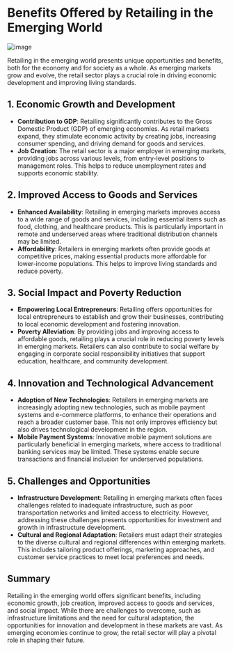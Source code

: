 # Benefits Offered by Retailing in the Emerging World
![image](https://github.com/user-attachments/assets/1cf423f5-bb4f-471d-acdf-e538e8d9990c)

Retailing in the emerging world presents unique opportunities and benefits, both for the economy and for society as a whole. As emerging markets grow and evolve, the retail sector plays a crucial role in driving economic development and improving living standards.

## 1. Economic Growth and Development
- **Contribution to GDP**: Retailing significantly contributes to the Gross Domestic Product (GDP) of emerging economies. As retail markets expand, they stimulate economic activity by creating jobs, increasing consumer spending, and driving demand for goods and services.
- **Job Creation**: The retail sector is a major employer in emerging markets, providing jobs across various levels, from entry-level positions to management roles. This helps to reduce unemployment rates and supports economic stability.

## 2. Improved Access to Goods and Services
- **Enhanced Availability**: Retailing in emerging markets improves access to a wide range of goods and services, including essential items such as food, clothing, and healthcare products. This is particularly important in remote and underserved areas where traditional distribution channels may be limited.
- **Affordability**: Retailers in emerging markets often provide goods at competitive prices, making essential products more affordable for lower-income populations. This helps to improve living standards and reduce poverty.

## 3. Social Impact and Poverty Reduction
- **Empowering Local Entrepreneurs**: Retailing offers opportunities for local entrepreneurs to establish and grow their businesses, contributing to local economic development and fostering innovation.
- **Poverty Alleviation**: By providing jobs and improving access to affordable goods, retailing plays a crucial role in reducing poverty levels in emerging markets. Retailers can also contribute to social welfare by engaging in corporate social responsibility initiatives that support education, healthcare, and community development.

## 4. Innovation and Technological Advancement
- **Adoption of New Technologies**: Retailers in emerging markets are increasingly adopting new technologies, such as mobile payment systems and e-commerce platforms, to enhance their operations and reach a broader customer base. This not only improves efficiency but also drives technological development in the region.
- **Mobile Payment Systems**: Innovative mobile payment solutions are particularly beneficial in emerging markets, where access to traditional banking services may be limited. These systems enable secure transactions and financial inclusion for underserved populations.

## 5. Challenges and Opportunities
- **Infrastructure Development**: Retailing in emerging markets often faces challenges related to inadequate infrastructure, such as poor transportation networks and limited access to electricity. However, addressing these challenges presents opportunities for investment and growth in infrastructure development.
- **Cultural and Regional Adaptation**: Retailers must adapt their strategies to the diverse cultural and regional differences within emerging markets. This includes tailoring product offerings, marketing approaches, and customer service practices to meet local preferences and needs.

## Summary
Retailing in the emerging world offers significant benefits, including economic growth, job creation, improved access to goods and services, and social impact. While there are challenges to overcome, such as infrastructure limitations and the need for cultural adaptation, the opportunities for innovation and development in these markets are vast. As emerging economies continue to grow, the retail sector will play a pivotal role in shaping their future.

